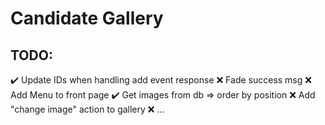 # Candidate Gallery

## TODO:

:heavy_check_mark: Update IDs when handling add event response
:x: Fade success msg
:x: Add Menu to front page
:heavy_check_mark: Get images from db => order by position
:x: Add "change image" action to gallery
:x: ...